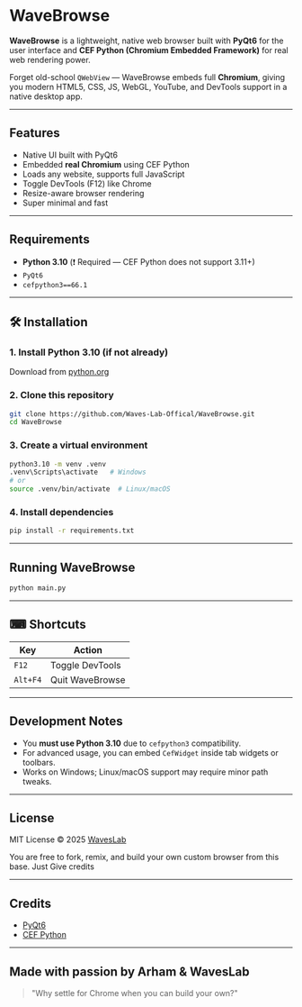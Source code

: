 # WaveBrowse

**WaveBrowse** is a lightweight, native web browser built with **PyQt6** for the user interface and **CEF Python (Chromium Embedded Framework)** for real web rendering power.

Forget old-school `QWebView` — WaveBrowse embeds full **Chromium**, giving you modern HTML5, CSS, JS, WebGL, YouTube, and DevTools support in a native desktop app.

---

## Features

- Native UI built with PyQt6
- Embedded **real Chromium** using CEF Python
- Loads any website, supports full JavaScript
- Toggle DevTools (F12) like Chrome
- Resize-aware browser rendering
- Super minimal and fast

---

## Requirements

- **Python 3.10** (❗ Required — CEF Python does not support 3.11+)
- `PyQt6`
- `cefpython3==66.1`

---

## 🛠 Installation

### 1. Install Python 3.10 (if not already)

Download from [python.org](https://www.python.org/downloads/release/python-3109/)

### 2. Clone this repository

```bash
git clone https://github.com/Waves-Lab-Offical/WaveBrowse.git
cd WaveBrowse
````

### 3. Create a virtual environment

```bash
python3.10 -m venv .venv
.venv\Scripts\activate   # Windows
# or
source .venv/bin/activate  # Linux/macOS
```

### 4. Install dependencies

```bash
pip install -r requirements.txt
```

---

## Running WaveBrowse

```bash
python main.py
```

---

## ⌨ Shortcuts

| Key      | Action          |
| -------- | --------------- |
| `F12`    | Toggle DevTools |
| `Alt+F4` | Quit WaveBrowse |

---

## Development Notes

* You **must use Python 3.10** due to `cefpython3` compatibility.
* For advanced usage, you can embed `CefWidget` inside tab widgets or toolbars.
* Works on Windows; Linux/macOS support may require minor path tweaks.

---

## License

MIT License
© 2025 [WavesLab](https://github.com/Waves-Lab-Offical)

You are free to fork, remix, and build your own custom browser from this base.
Just Give credits

---

## Credits

* [PyQt6](https://pypi.org/project/PyQt6/)
* [CEF Python](https://github.com/cztomczak/cefpython)

---

## Made with passion by Arham & WavesLab

> "Why settle for Chrome when you can build your own?"